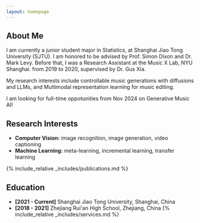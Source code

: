 ```yaml
---
layout: homepage
---
```


## About Me

I am currently a junior student major in Statistics, at Shanghai Jiao Tong University (SJTU). I am honored to be advised by Prof. Simon Dixon and Dr. Mark Levy. Before that, I was a Research Assistant at the Music X Lab, NYU Shanghai. from 2019 to 2020, supervised by Dr. Gus Xia. 

My research interests include controllable music generations with diffusions and LLMs, and Multimodal representation learning for music editing.

I am looking for full-time oppotunities from Nov 2024 on Generative Music AI!

## Research Interests

- **Computer Vision:** image recognition, image generation, video captioning
- **Machine Learning:** meta-learning, incremental learning, transfer learning



{% include_relative _includes/publications.md %}

## Education

- **[2021 - Current]** Shanghai Jiao Tong University, Shanghai, China
- **[2018 - 2021]** Zhejiang Rui'an High School, Zhejiang, China
{% include_relative _includes/services.md %}
